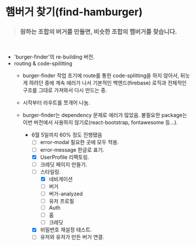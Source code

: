 # 햄버거 찾기(find-hamburger)

  ><h3>원하는 조합의 버거를 만들면, 비슷한 조합의 햄버거를 찾습니다.

<br>

* 'burger-finder'의 re-building 버전.
* routing & code-spilitting
  * burger-finder 작업 초기에 route를 통한 code-splitting을 하지 않아서, 뒤늣게 하려던 중에 계속 에러가 나서 기본적인 백엔드(firebase) 로직과 전체적인 구조를 그대로 가져와서 다시 만드는 중.
  * 시작부터 라우트를 쪼개어 나눔.
  * burger-finder는 dependency 문제로 에러가 많았음. 불필요한 package는 이번 버전에서 사용하지 않기로(react-bootstrap, fontawesome 등...).
    
    * 6월 5일까지 60% 정도 진행됐음
      - [ ] error-modal 필요한 곳에 모두 적용.
      - [ ] error-message 한글로 표기.
      - [x] UserProfile 리팩토링.
      - [ ] 크레딧 페이지 만들기.
      - [ ] 스타일링.
        - [x] 네비게이션
        - [ ] 버거
        - [ ] 버거-analyzed
        - [ ] 유저 프로필
        - [ ] Auth
        - [ ] 홈
        - [ ] 크레딧
      - [x] 비밀번호 재설정 테스트.
      - [ ] 유저와 유저가 만든 버거 연결.